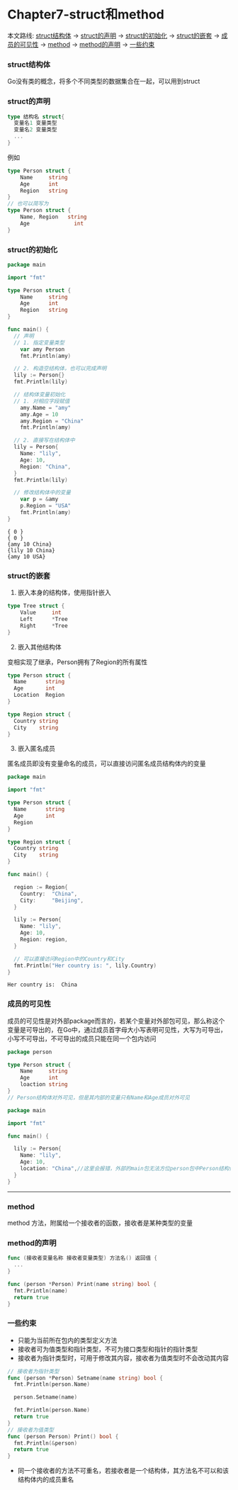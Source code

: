 # Chapter7-struct和method
本文路线: [struct结构体](#struct结构体) -> [struct的声明](#struct的声明) -> [struct的初始化](#struct的初始化) -> [struct的嵌套](#struct的嵌套) -> [成员的可见性](#成员的可见性) -> [method](#method) -> [method的声明](#method的声明) -> [一些约束](#一些约束)

### struct结构体

Go没有类的概念，将多个不同类型的数据集合在一起，可以用到struct


### struct的声明
```Go
type 结构名 struct{
  变量名1 变量类型
  变量名2 变量类型
  ...
}
```

例如

```Go
type Person struct {
	Name     string
	Age      int
	Region   string
}
// 也可以简写为
type Person struct {
	Name, Region   string
	Age              int
}
```

### struct的初始化
```Go
package main

import "fmt"

type Person struct {
	Name     string
	Age      int
	Region   string
}

func main() {
  // 声明
  // 1. 指定变量类型
	var amy Person
	fmt.Println(amy)

  // 2. 构造空结构体，也可以完成声明
  lily := Person{}
  fmt.Println(lily)

  // 结构体变量初始化
  // 1. 对相应字段赋值
	amy.Name = "amy"
	amy.Age = 10
	amy.Region = "China"
	fmt.Println(amy)

  // 2. 直接写在结构体中
  lily = Person{
    Name: "lily",
    Age: 10,
    Region: "China",
  }
  fmt.Println(lily)

  // 修改结构体中的变量
	var p = &amy
	p.Region = "USA"
	fmt.Println(amy)
}

```

```shell
{ 0 }
{ 0 }
{amy 10 China}
{lily 10 China}
{amy 10 USA}
```

### struct的嵌套

1. 嵌入本身的结构体，使用指针嵌入

```Go
type Tree struct {
	Value     int
	Left      *Tree
	Right     *Tree
}
```

2. 嵌入其他结构体

变相实现了继承，Person拥有了Region的所有属性

```Go
type Person struct {
  Name      string
  Age       int
  Location  Region
}

type Region struct {
  Country string
  City    string
}
```

3. 嵌入匿名成员

匿名成员即没有变量命名的成员，可以直接访问匿名成员结构体内的变量
```Go
package main

import "fmt"

type Person struct {
  Name      string
  Age       int
  Region
}

type Region struct {
  Country string
  City    string
}

func main() {

  region := Region{
    Country:  "China",
    City:     "Beijing",
  }

  lily := Person{
    Name: "lily",
    Age: 10,
    Region: region,
  }

  // 可以直接访问Region中的Country和City
  fmt.Println("Her country is: ", lily.Country)
}

```

```shell
Her country is:  China
```

### 成员的可见性

成员的可见性是对外部package而言的，若某个变量对外部包可见，那么称这个变量是可导出的，在Go中，通过成员首字母大小写表明可见性，大写为可导出，小写不可导出，不可导出的成员只能在同一个包内访问

```Go
package person

type Person struct {
	Name     string
	Age      int
	loaction string
}
// Person结构体对外可见，但是其内部的变量只有Name和Age成员对外可见

```

```Go
package main

import "fmt"

func main() {

  lily := Person{
    Name: "lily",
    Age: 10,
    location: "China",//这里会报错，外部的main包无法方位person包中Person结构体的不可见成员
  }
}

```
---

### method
method 方法，附属给一个接收者的函数，接收者是某种类型的变量

### method的声明
```Go
func (接收者变量名称 接收者变量类型) 方法名() 返回值 {
  ...
}
```

```Go
func (person *Person) Print(name string) bool {
  fmt.Println(name)
  return true
}
```

### 一些约束
- 只能为当前所在包内的类型定义方法
- 接收者可为值类型和指针类型，不可为接口类型和指针的指针类型
- 接收者为指针类型时，可用于修改其内容，接收者为值类型时不会改动其内容

```Go
// 接收者为指针类型
func (person *Person) Setname(name string) bool {
  fmt.Println(person.Name)

  person.Setname(name)

  fmt.Println(person.Name)
  return true
}
// 接收者为值类型
func (person Person) Print() bool {
  fmt.Println(&person)
  return true
}
```

- 同一个接收者的方法不可重名，若接收者是一个结构体，其方法名不可以和该结构体内的成员重名
